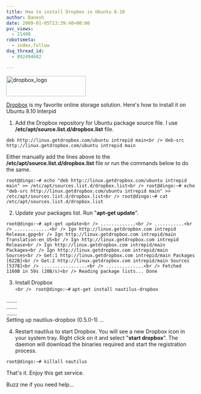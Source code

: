 ```yaml
---
title: How to install Dropbox in Ubuntu 8.10
author: Danesh
date: 2009-01-05T13:39:48+00:00
pvc_views:
  - 21408
robotsmeta:
  - index,follow
dsq_thread_id:
  - 892494682

---
```

<img loading="lazy" class="alignnone size-full wp-image-1111" title="dropbox_logo" src="/wp-content/uploads/2009/01/dropbox_logo.png" alt="dropbox_logo" width="211" height="54" />

[Dropbox][1] is my favorite online storage solution. Here's how to install it on Ubuntu 8.10 Interpid

1. Add the Dropbox repository for Ubuntu package source file. I use **/etc/apt/source.list.d/dropbox.list** file.

`deb http://linux.getdropbox.com/ubuntu intrepid main<br />
deb-src http://linux.getdropbox.com/ubuntu intrepid main`

Either manually add the lines above to the **/etc/apt/source.list.d/dropbox.list** file or run the commands below to do the same.

`root@dingo:~# echo "deb http://linux.getdropbox.com/ubuntu intrepid main" >> /etc/apt/sources.list.d/dropbox.list<br />
root@dingo:~# echo "deb-src http://linux.getdropbox.com/ubuntu intrepid main" >> /etc/apt/sources.list.d/dropbox.list<br />
root@dingo:~# cat /etc/apt/sources.list.d/dropbox.list`

2. Update your packages list. Run "**apt-get update**".

`root@dingo:~# apt-get update<br />
.............<br />
...........<br />
.............<br />
Ign http://linux.getdropbox.com intrepid Release.gpg<br />
Ign http://linux.getdropbox.com intrepid/main Translation-en_US<br />
Ign http://linux.getdropbox.com intrepid Release<br />
Ign http://linux.getdropbox.com intrepid/main Packages<br />
Ign http://linux.getdropbox.com intrepid/main Sources<br />
Get:1 http://linux.getdropbox.com intrepid/main Packages [622B]<br />
Get:2 http://linux.getdropbox.com intrepid/main Sources [537B]<br />
.................<br />
..............<br />
Fetched 1160B in 59s (20B/s)<br />
Reading package lists... Done`

3. Install Dropbox  
`<br />
` `root@dingo:~#` `apt-get install nautilus-dropbox`

&#8230;&#8230;.  
&#8230;&#8230;.  
&#8230;&#8230;.  
Setting up nautilus-dropbox (0.5.0-1) &#8230;

4. Restart nautilus to start Dropbox. You will see a new Dropbox icon in your system tray. Right click on it and select "**start dropbox**". The daemon will download the binaries required and start the registration process.

`root@dingo:~# killall nautilus`

That's it. Enjoy this get service.

Buzz me if you need help&#8230;

 [1]: http://getdropbox.com